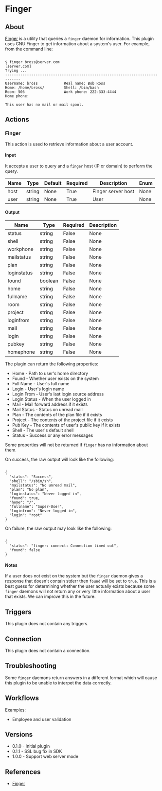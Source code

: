 
# Finger

## About

[Finger](https://linux.die.net/man/1/finger) is a utility that queries a `finger` daemon for information. This plugin uses GNU Finger to get information about a system's user.
For example, from the command line:

```

$ finger bross@server.com
[server.com]
Trying ...
-----------------------------------------------------------------------------
Username: bross            Real name: Bob Ross
Home: /home/bross/         Shell: /bin/bash
Room: 506                  Work phone: 222-333-4444
Home phone:

This user has no mail or mail spool.

```

## Actions

### Finger

This action is used to retrieve information about a user account.

#### Input

It accepts a user to query and a `finger` host (IP or domain) to perform the query.

|Name|Type|Default|Required|Description|Enum|
|----|----|-------|--------|-----------|----|
|host|string|None|True|Finger server host|None|
|user|string|None|True|User|None|

#### Output

|Name|Type|Required|Description|
|----|----|--------|-----------|
|status|string|False|None|
|shell|string|False|None|
|workphone|string|False|None|
|mailstatus|string|False|None|
|plan|string|False|None|
|loginstatus|string|False|None|
|found|boolean|False|None|
|home|string|False|None|
|fullname|string|False|None|
|room|string|False|None|
|project|string|False|None|
|loginfrom|string|False|None|
|mail|string|False|None|
|login|string|False|None|
|pubkey|string|False|None|
|homephone|string|False|None|

The plugin can return the following properties:

* Home - Path to user's home directory
* Found - Whether user exists on the system
* Full Name - User's full name
* Login - User's login name
* Login From - User's last login source address
* Login Status - When the user logged in
* Mail - Mail forward address if it exists
* Mail Status - Status on unread mail
* Plan - The contents of the plan file if it exists
* Project - The contents of the project file if it exists
* Pub Key - The contents of user's public key if it exists
* Shell - The user's default shell
* Status - Success or any error messages

Some properties will not be returned if `finger` has no information about them.

On success, the raw output will look like the following:

```

{
  "status": "Success",
  "shell": "/sbin/sh",
  "mailstatus": "No unread mail",
  "plan": "No plan",
  "loginstatus": "Never logged in",
  "found": true,
  "home": "/",
  "fullname": "Super-User",
  "loginfrom": "Never logged in",
  "login": "root"
}

```

On failure, the raw output may look like the following:

```

{
  "status": "finger: connect: Connection timed out",
  "found": false
}

```

#### Notes

If a user does not exist on the system but the `finger` daemon gives a response that doesn't contain stderr then `found` will be set to `true`.
This is a best guess for determining whether the user actually exists because some `finger` daemons will not return any or very little information
about a user that exists. We can improve this in the future.

## Triggers

This plugin does not contain any triggers.

## Connection

This plugin does not contain a connection.

## Troubleshooting

Some `finger` daemons return answers in a different format which will cause this plugin to be unable to interpet the data correctly.

## Workflows

Examples:

* Employee and user validation

## Versions

* 0.1.0 - Initial plugin
* 0.1.1 - SSL bug fix in SDK
* 1.0.0 - Support web server mode

## References

* [Finger](https://linux.die.net/man/1/finger)

